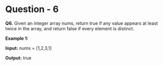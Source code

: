 # Question - 6

**Q6.** Given an integer array nums, return true if any value appears at least twice in the array, and return false if every element is distinct.

**Example 1:**

**Input:** nums = [1,2,3,1]

**Output:** true